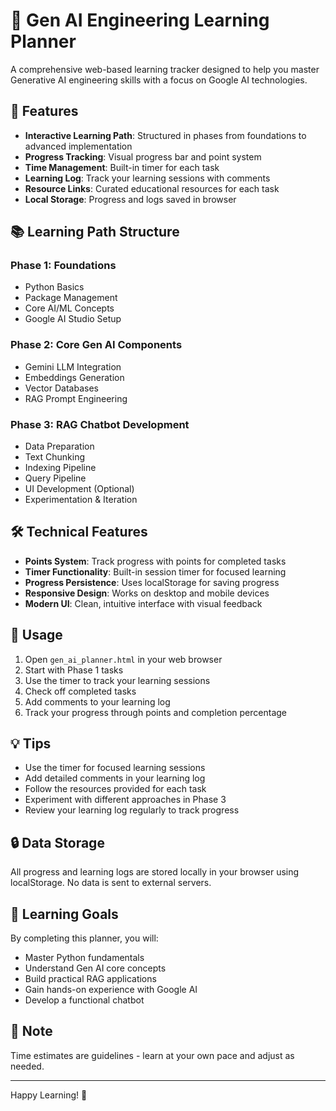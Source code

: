 # 🚀 Gen AI Engineering Learning Planner

A comprehensive web-based learning tracker designed to help you master Generative AI engineering skills with a focus on Google AI technologies.

## 🌟 Features

- **Interactive Learning Path**: Structured in phases from foundations to advanced implementation
- **Progress Tracking**: Visual progress bar and point system
- **Time Management**: Built-in timer for each task
- **Learning Log**: Track your learning sessions with comments
- **Resource Links**: Curated educational resources for each task
- **Local Storage**: Progress and logs saved in browser

## 📚 Learning Path Structure

### Phase 1: Foundations
- Python Basics
- Package Management
- Core AI/ML Concepts
- Google AI Studio Setup

### Phase 2: Core Gen AI Components
- Gemini LLM Integration
- Embeddings Generation
- Vector Databases
- RAG Prompt Engineering

### Phase 3: RAG Chatbot Development
- Data Preparation
- Text Chunking
- Indexing Pipeline
- Query Pipeline
- UI Development (Optional)
- Experimentation & Iteration

## 🛠️ Technical Features

- **Points System**: Track progress with points for completed tasks
- **Timer Functionality**: Built-in session timer for focused learning
- **Progress Persistence**: Uses localStorage for saving progress
- **Responsive Design**: Works on desktop and mobile devices
- **Modern UI**: Clean, intuitive interface with visual feedback

## 🔧 Usage

1. Open `gen_ai_planner.html` in your web browser
2. Start with Phase 1 tasks
3. Use the timer to track your learning sessions
4. Check off completed tasks
5. Add comments to your learning log
6. Track your progress through points and completion percentage

## 💡 Tips

- Use the timer for focused learning sessions
- Add detailed comments in your learning log
- Follow the resources provided for each task
- Experiment with different approaches in Phase 3
- Review your learning log regularly to track progress

## 🔒 Data Storage

All progress and learning logs are stored locally in your browser using localStorage. No data is sent to external servers.

## 🎯 Learning Goals

By completing this planner, you will:
- Master Python fundamentals
- Understand Gen AI core concepts
- Build practical RAG applications
- Gain hands-on experience with Google AI
- Develop a functional chatbot

## 📝 Note

Time estimates are guidelines - learn at your own pace and adjust as needed.

---
Happy Learning! 🚀